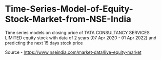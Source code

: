 # Time-Series-Model-of-Equity-Stock-Market-from-NSE-India
Time series models on closing price of TATA CONSULTANCY SERVICES LIMITED equity stock with data of 2 years (07 Apr 2020 - 01 Apr 2022) and predicting the next 15 days stock price

Source - https://www.nseindia.com/market-data/live-equity-market
